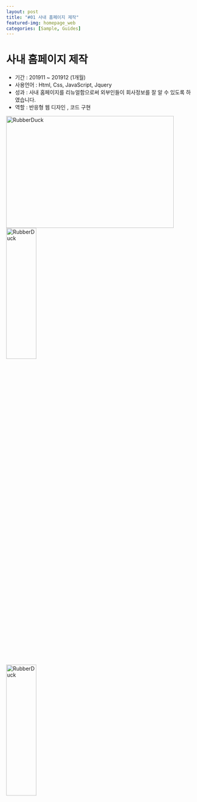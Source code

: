 ```yaml
---
layout: post
title: "#01 사내 홈페이지 제작"
featured-img: homepage_web
categories: [Sample, Guides]
---
```


# 사내 홈페이지 제작

- 기간 : 201911 ~ 201912 (1개월)
- 사용언어 : Html, Css, JavaScript, Jquery
- 성과 : 사내 홈페이지를 리뉴얼함으로써 외부인들이 회사정보를 잘 알 수 있도록 하였습니다.
- 역할 : 반응형 웹 디자인 , 코드 구현

<img src="/path/to/img.jpg" width="450px" height="300px" title="HomepageWeb" alt="RubberDuck"></img><br/>
<img src="/path/to/img.jpg" width="40%" height="30%" title="HomepageTablet" alt="RubberDuck"></img><br/>
<img src="/path/to/img.jpg" width="40%" height="30%" title="HomepageMobile" alt="RubberDuck"></img><br/>
